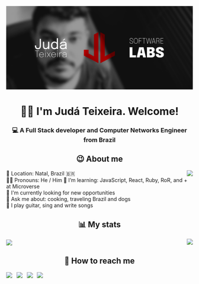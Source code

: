 <img src="./images/judalabs-banner.png" alt="Judá Teixeira Software Labs' banner with the JudaLabs logo alongside a black and white picture of Judá">

<h1 align="center">👋🏽 I'm Judá Teixeira. Welcome!</h1>
<h3 align="center">💻 A Full Stack developer and Computer Networks Engineer from Brazil</h3>

<h2 align="center">😉 About me</h2>

<img align="right" src="https://github-readme-stats.vercel.app/api/top-langs/?username=mrjuda&theme=dark&layout=compact">

<p>
📍 Location: Natal, Brazil 🇧🇷<br>
🧒🏽 Pronouns: He / Him
🌱 I’m learning: JavaScript, React, Ruby, RoR, and + at Microverse<br>
💼 I'm currently looking for new opportunities<br>
💬 Ask me about: cooking, traveling Brazil and dogs<br>
🎵 I play guitar, sing and write songs<br>
</p>
<h2 align="center">📊 My stats</h2>
<img align="right" src="https://github-readme-stats.vercel.app/api/top-langs/?username=mrjuda&theme=dark&layout=compact">
<img align="center" src="https://github-readme-stats.vercel.app/api?username=mrjuda&show_icons=true&theme=dark">

<h2 align="center">📱 How to reach me</h2>

[<img src="https://img.icons8.com/color/48/000000/twitter.png" width="3.5%"/>](https://twitter.com/judalabs)  &nbsp; [<img src="https://img.icons8.com/color/48/000000/linkedin.png" width="3.5%"/>](https://www.linkedin.com/in/judateixeira/)  &nbsp; [<img src="https://img.icons8.com/fluent/48/000000/facebook-new.png" width="3.5%"/>](https://www.facebook.com/judalabs/)  &nbsp; [<img src="https://img.icons8.com/fluent/48/000000/instagram-new.png" width="3.5%"/>](https://www.instagram.com/judalabs/)
